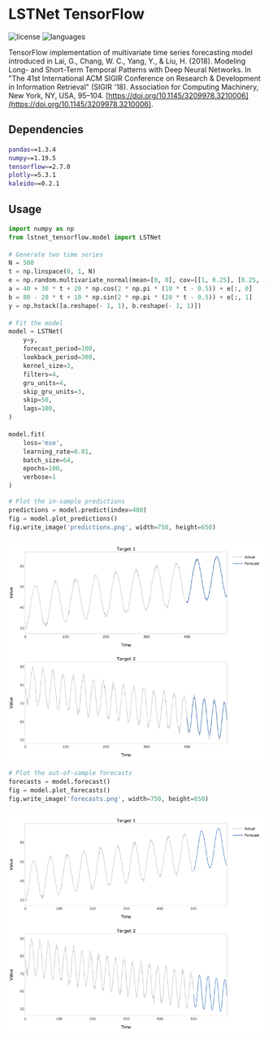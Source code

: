 # LSTNet TensorFlow

![license](https://img.shields.io/github/license/flaviagiammarino/lstnet-tensorflow)
![languages](https://img.shields.io/github/languages/top/flaviagiammarino/lstnet-tensorflow)

TensorFlow implementation of multivariate time series forecasting model introduced in Lai, G., Chang, W. C., 
Yang, Y., & Liu, H. (2018). Modeling Long- and Short-Term Temporal Patterns with Deep Neural Networks. In "The 41st 
International ACM SIGIR Conference on Research & Development in Information Retrieval" (SIGIR '18). Association for Computing
Machinery, New York, NY, USA, 95–104. [https://doi.org/10.1145/3209978.3210006](https://doi.org/10.1145/3209978.3210006).

## Dependencies
```bash
pandas==1.3.4
numpy==1.19.5
tensorflow==2.7.0
plotly==5.3.1
kaleido==0.2.1
```
## Usage
```python
import numpy as np
from lstnet_tensorflow.model import LSTNet

# Generate two time series
N = 500
t = np.linspace(0, 1, N)
e = np.random.multivariate_normal(mean=[0, 0], cov=[[1, 0.25], [0.25, 1]], size=N)
a = 40 + 30 * t + 20 * np.cos(2 * np.pi * (10 * t - 0.5)) + e[:, 0]
b = 80 - 20 * t + 10 * np.sin(2 * np.pi * (20 * t - 0.5)) + e[:, 1]
y = np.hstack([a.reshape(- 1, 1), b.reshape(- 1, 1)])

# Fit the model
model = LSTNet(
    y=y,
    forecast_period=100,
    lookback_period=300,
    kernel_size=3,
    filters=4,
    gru_units=4,
    skip_gru_units=3,
    skip=50,
    lags=100,
)

model.fit(
    loss='mse',
    learning_rate=0.01,
    batch_size=64,
    epochs=100,
    verbose=1
)
```
```python
# Plot the in-sample predictions
predictions = model.predict(index=400)
fig = model.plot_predictions()
fig.write_image('predictions.png', width=750, height=650)
```
![predictions](example/predictions.png)
```python
# Plot the out-of-sample forecasts
forecasts = model.forecast()
fig = model.plot_forecasts()
fig.write_image('forecasts.png', width=750, height=650)
```
![forecasts](example/forecasts.png)
